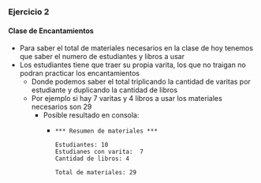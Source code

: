 ### Ejercicio 2 
#### Clase de Encantamientos

- Para saber el total de materiales necesarios en la clase de hoy tenemos que saber el numero de estudiantes y libros a usar 
- Los estudiantes tiene que traer su propia varita, los que no traigan no podran practicar los encantamientos
    - Donde podemos saber el total triplicando la cantidad de varitas por estudiante y duplicando la cantidad de libros 
    - Por ejemplo si hay 7 varitas y 4 libros a usar los materiales necesarios son 29
        - Posible resultado en consola:
            -   ```
                *** Resumen de materiales ***

                Estudiantes: 10
                Estudianes con varita:  7
                Cantidad de libros: 4

                Total de materiales: 29
                ```